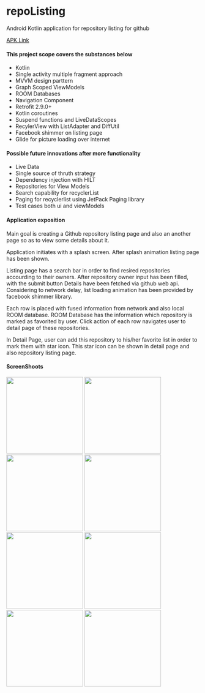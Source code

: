 # repoListing
Android Kotlin application for repository listing for github

[APK Link](https://drive.google.com/file/d/1mm8JB28nzSraKZ_Fm3KKdjM7dLMxtYSv/view?usp=sharing)

#### This project scope covers the substances below
* Kotlin 
* Single activity multiple fragment approach
* MVVM design parttern
* Graph Scoped ViewModels
* ROOM Databases
* Navigation Component
* Retrofit 2.9.0+
* Kotlin coroutines
* Suspend functions and LiveDataScopes
* RecylerView with ListAdapter and DiffUtil
* Facebook shimmer on listing page
* Glide for picture loading over internet

#### Possible future innovations after more functionality
* Live Data
* Single source of thruth strategy
* Dependency injection with HILT
* Repositories for View Models
* Search capability for recyclerList
* Paging for recyclerlist using JetPack Paging library
* Test cases both ui and viewModels

#### Application exposition
Main goal is creating a Github repository listing page and also an another page so as to view some details about it. 

Application initiates with a splash screen. After splash animation listing page has been shown. 

Listing page has a search bar in order to find resired repositories accourding to their owners. After repository owner input has been filled, with the submit button 
Details have been fetched via github web api. Considering to network delay, list loading animation has been provided by facebook shimmer library. 

Each row is placed with fused information from network and also local ROOM database. ROOM Database has the information which repository is marked as favorited by user.
Click action of each row navigates user to detail page of these repositories.

In Detail Page, user can add this repository to his/her favorite list in order to mark them with star icon. This star icon can be shown in detail page and also repository listing page.

#### ScreenShoots
<img src="https://github.com/AttilaAKINCI/repoListing/blob/master/app/appScreenShoots/device-2020-09-27-141948.png" width="200">   <img src="https://github.com/AttilaAKINCI/repoListing/blob/master/app/appScreenShoots/device-2020-09-27-142009.png" width="200">   <img src="https://github.com/AttilaAKINCI/repoListing/blob/master/app/appScreenShoots/device-2020-09-27-142147.png" width="200">   <img src="https://github.com/AttilaAKINCI/repoListing/blob/master/app/appScreenShoots/device-2020-09-27-142037.png" width="200">   <img src="https://github.com/AttilaAKINCI/repoListing/blob/master/app/appScreenShoots/device-2020-09-27-142207.png" width="200">   <img src="https://github.com/AttilaAKINCI/repoListing/blob/master/app/appScreenShoots/device-2020-09-27-142216.png" width="200">   <img src="https://github.com/AttilaAKINCI/repoListing/blob/master/app/appScreenShoots/device-2020-09-27-142224.png" width="200">   <img src="https://github.com/AttilaAKINCI/repoListing/blob/master/app/appScreenShoots/device-2020-09-27-142251.png" width="200">


